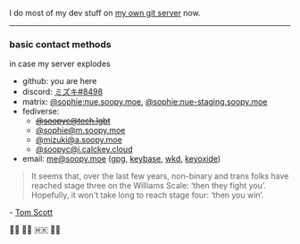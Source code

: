 I do most of my dev stuff on [my own git server](https://patchy.soopy.moe) now.
<hr>

### basic contact methods
in case my server explodes

- github: you are here
- discord: [ミズキ#8498](https://discord.com/users/397029587965575170)
- matrix: [@sophie:nue.soopy.moe](https://matrix.to/#/@sophie:nue.soopy.moe), [@sophie:nue-staging.soopy.moe](https://matrix.to/#/@sophie:nue-staging.soopy.moe)
- fediverse: 
  - ~~[@soopyc@tech.lgbt](https://tech.lgbt/@soopyc)~~ 
  - [@sophie@m.soopy.moe](https://m.soopy.moe/@sophie) 
  - [@mizuki@a.soopy.moe](https://a.soopy.moe/mizuki)
  - [@soopyc@i.calckey.cloud](https://i.calckey.cloud/@soopyc)
- email: me@soopy.moe ([gpg](https://github.com/soopyc/soopyc/raw/master/id_ed25519.pub), [keybase](https://keybase.io/kcomain), [wkd](https://openpgpkey.soopy.moe/.well-known/openpgpkey/soopy.moe/hu/s8y7oh5xrdpu9psba3i5ntk64ohouhga?l=me
), [keyoxide](https://keyoxide.org/hkp/me%40soopy.moe))

> It seems that, over the last few years, non-binary and trans folks have reached stage three on the Williams Scale: 
> ‘then they fight you’. Hopefully, it won't take long to reach stage four: ‘then you win’.

\- [Tom Scott](https://www.tomscott.com/gender-neutral-pronouns/)

🏳️‍🌈 🏳️‍⚧️ 🇭🇰 💙💛
